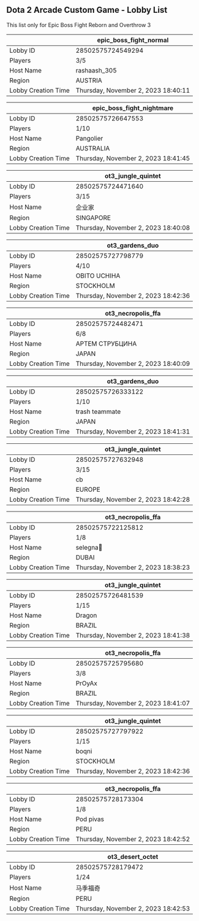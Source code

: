 ## Dota 2 Arcade Custom Game - Lobby List

This list only for Epic Boss Fight Reborn and Overthrow 3

|  | epic_boss_fight_normal |
| ------ | ------ |
| Lobby ID | 28502575724549294 |
| Players | 3/5 |
| Host Name | rashaash_305 |
| Region | AUSTRIA |
| Lobby Creation Time | Thursday, November 2, 2023 18:40:11 |


|  | epic_boss_fight_nightmare |
| ------ | ------ |
| Lobby ID | 28502575726647553 |
| Players | 1/10 |
| Host Name | Pangolier |
| Region | AUSTRALIA |
| Lobby Creation Time | Thursday, November 2, 2023 18:41:45 |


|  | ot3_jungle_quintet |
| ------ | ------ |
| Lobby ID | 28502575724471640 |
| Players | 3/15 |
| Host Name | 企业家 |
| Region | SINGAPORE |
| Lobby Creation Time | Thursday, November 2, 2023 18:40:08 |


|  | ot3_gardens_duo |
| ------ | ------ |
| Lobby ID | 28502575727798779 |
| Players | 4/10 |
| Host Name | OBITO UCHIHA |
| Region | STOCKHOLM |
| Lobby Creation Time | Thursday, November 2, 2023 18:42:36 |


|  | ot3_necropolis_ffa |
| ------ | ------ |
| Lobby ID | 28502575724482471 |
| Players | 6/8 |
| Host Name | АРТЕМ СТРУБЦИНА |
| Region | JAPAN |
| Lobby Creation Time | Thursday, November 2, 2023 18:40:09 |


|  | ot3_gardens_duo |
| ------ | ------ |
| Lobby ID | 28502575726333122 |
| Players | 1/10 |
| Host Name | trash teammate |
| Region | JAPAN |
| Lobby Creation Time | Thursday, November 2, 2023 18:41:31 |


|  | ot3_jungle_quintet |
| ------ | ------ |
| Lobby ID | 28502575727632948 |
| Players | 3/15 |
| Host Name | cb|fh99^ # have fun :) |
| Region | EUROPE |
| Lobby Creation Time | Thursday, November 2, 2023 18:42:28 |


|  | ot3_necropolis_ffa |
| ------ | ------ |
| Lobby ID | 28502575722125812 |
| Players | 1/8 |
| Host Name | selegna🖤 |
| Region | DUBAI |
| Lobby Creation Time | Thursday, November 2, 2023 18:38:23 |


|  | ot3_jungle_quintet |
| ------ | ------ |
| Lobby ID | 28502575726481539 |
| Players | 1/15 |
| Host Name | Dragon |
| Region | BRAZIL |
| Lobby Creation Time | Thursday, November 2, 2023 18:41:38 |


|  | ot3_necropolis_ffa |
| ------ | ------ |
| Lobby ID | 28502575725795680 |
| Players | 3/8 |
| Host Name | PrOyAx |
| Region | BRAZIL |
| Lobby Creation Time | Thursday, November 2, 2023 18:41:07 |


|  | ot3_jungle_quintet |
| ------ | ------ |
| Lobby ID | 28502575727797922 |
| Players | 1/15 |
| Host Name | boqni |
| Region | STOCKHOLM |
| Lobby Creation Time | Thursday, November 2, 2023 18:42:36 |


|  | ot3_necropolis_ffa |
| ------ | ------ |
| Lobby ID | 28502575728173304 |
| Players | 1/8 |
| Host Name | Pod pivas |
| Region | PERU |
| Lobby Creation Time | Thursday, November 2, 2023 18:42:52 |


|  | ot3_desert_octet |
| ------ | ------ |
| Lobby ID | 28502575728179472 |
| Players | 1/24 |
| Host Name | 马季福奇 |
| Region | PERU |
| Lobby Creation Time | Thursday, November 2, 2023 18:42:53 |


